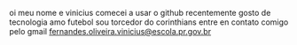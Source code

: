 oi meu nome e vinicius
comecei a usar o github recentemente
gosto de tecnologia
amo futebol sou torcedor do corinthians
entre en contato comigo pelo gmail fernandes.oliveira.vinicius@escola.pr.gov.br
